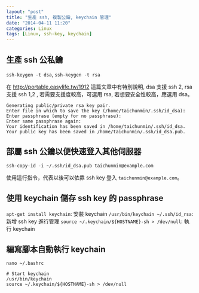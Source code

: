 ```yaml
---
layout: "post"
title: "生產 ssh, 複製公鑰, keychain 管理"
date: "2014-04-11 11:20"
categories: Linux
tags: [Linux, ssh-key, keychain]
---
```


## 生產 ssh 公私鑰

`ssh-keygen -t dsa`, `ssh-keygen -t rsa`

在 <http://portable.easylife.tw/1912> 這篇文章中有特別說明, dsa 支援 ssh 2, rsa 支援 ssh 1,2 , 若需要支援度較高，可選用 rsa, 若想要安全性較高，應選用 dsa。

```
Generating public/private rsa key pair.
Enter file in which to save the key (/home/taichunmin/.ssh/id_dsa):
Enter passphrase (empty for no passphrase):
Enter same passphrase again:
Your identification has been saved in /home/taichunmin/.ssh/id_dsa.
Your public key has been saved in /home/taichunmin/.ssh/id_dsa.pub.
```

## 部屬 ssh 公鑰以便快速登入其他伺服器

`ssh-copy-id -i ~/.ssh/id_dsa.pub taichunmin@example.com`

使用這行指令，代表以後可以依靠 ssh key 登入 `taichunmin@example.com`。

## 使用 keychain 儲存 ssh key 的 passphrase

`apt-get install keychain`: 安裝 keychain
`/usr/bin/keychain ~/.ssh/id_rsa`: 新增 ssh key 進行管理
`source ~/.keychain/${HOSTNAME}-sh > /dev/null`: 執行 keychain

## 編寫腳本自動執行 keychain

`nano ~/.bashrc`

```
# Start keychain
/usr/bin/keychain
source ~/.keychain/${HOSTNAME}-sh > /dev/null
```
